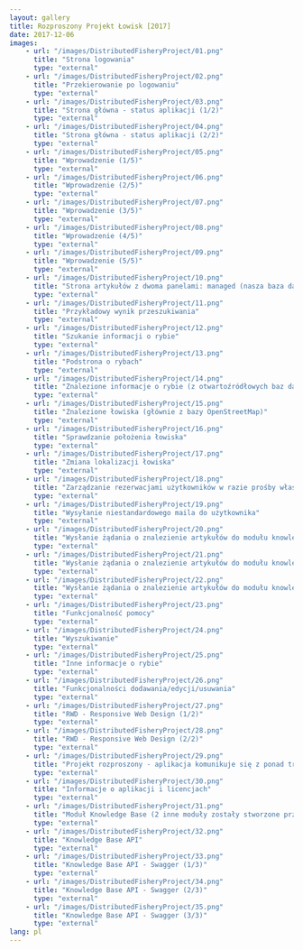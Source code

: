 ```yaml
---
layout: gallery
title: Rozproszony Projekt Łowisk [2017]
date: 2017-12-06
images:
    - url: "/images/DistributedFisheryProject/01.png"
      title: "Strona logowania"
      type: "external"
    - url: "/images/DistributedFisheryProject/02.png"
      title: "Przekierowanie po logowaniu"
      type: "external"
    - url: "/images/DistributedFisheryProject/03.png"
      title: "Strona główna - status aplikacji (1/2)"
      type: "external"
    - url: "/images/DistributedFisheryProject/04.png"
      title: "Strona główna - status aplikacji (2/2)"
      type: "external"
    - url: "/images/DistributedFisheryProject/05.png"
      title: "Wprowadzenie (1/5)"
      type: "external"
    - url: "/images/DistributedFisheryProject/06.png"
      title: "Wprowadzenie (2/5)"
      type: "external"
    - url: "/images/DistributedFisheryProject/07.png"
      title: "Wprowadzenie (3/5)"
      type: "external"
    - url: "/images/DistributedFisheryProject/08.png"
      title: "Wprowadzenie (4/5)"
      type: "external"
    - url: "/images/DistributedFisheryProject/09.png"
      title: "Wprowadzenie (5/5)"
      type: "external"
    - url: "/images/DistributedFisheryProject/10.png"
      title: "Strona artykułów z dwoma panelami: managed (nasza baza danych) oraz knowledge base (przeszukuje internet w celu znalezienia artykułów open source)"
      type: "external"
    - url: "/images/DistributedFisheryProject/11.png"
      title: "Przykładowy wynik przeszukiwania"
      type: "external"
    - url: "/images/DistributedFisheryProject/12.png"
      title: "Szukanie informacji o rybie"
      type: "external"
    - url: "/images/DistributedFisheryProject/13.png"
      title: "Podstrona o rybach"
      type: "external"
    - url: "/images/DistributedFisheryProject/14.png"
      title: "Znalezione informacje o rybie (z otwartoźródłowych baz danych)"
      type: "external"
    - url: "/images/DistributedFisheryProject/15.png"
      title: "Znalezione łowiska (głównie z bazy OpenStreetMap)"
      type: "external"
    - url: "/images/DistributedFisheryProject/16.png"
      title: "Sprawdzanie położenia łowiska"
      type: "external"
    - url: "/images/DistributedFisheryProject/17.png"
      title: "Zmiana lokalizacji łowiska"
      type: "external"
    - url: "/images/DistributedFisheryProject/18.png"
      title: "Zarządzanie rezerwacjami użytkowników w razie prośby właściciela"
      type: "external"
    - url: "/images/DistributedFisheryProject/19.png"
      title: "Wysyłanie niestandardowego maila do użytkownika"
      type: "external"
    - url: "/images/DistributedFisheryProject/20.png"
      title: "Wysłanie żądania o znalezienie artykułów do modułu knowledge base (1/3)"
      type: "external"
    - url: "/images/DistributedFisheryProject/21.png"
      title: "Wysłanie żądania o znalezienie artykułów do modułu knowledge base (2/3)"
      type: "external"
    - url: "/images/DistributedFisheryProject/22.png"
      title: "Wysłanie żądania o znalezienie artykułów do modułu knowledge base (3/3)"
      type: "external"
    - url: "/images/DistributedFisheryProject/23.png"
      title: "Funkcjonalność pomocy"
      type: "external"
    - url: "/images/DistributedFisheryProject/24.png"
      title: "Wyszukiwanie"
      type: "external"
    - url: "/images/DistributedFisheryProject/25.png"
      title: "Inne informacje o rybie"
      type: "external"
    - url: "/images/DistributedFisheryProject/26.png"
      title: "Funkcjonalności dodawania/edycji/usuwania"
      type: "external"
    - url: "/images/DistributedFisheryProject/27.png"
      title: "RWD - Responsive Web Design (1/2)"
      type: "external"
    - url: "/images/DistributedFisheryProject/28.png"
      title: "RWD - Responsive Web Design (2/2)"
      type: "external"
    - url: "/images/DistributedFisheryProject/29.png"
      title: "Projekt rozproszony - aplikacja komunikuje się z ponad trzema modułami"
      type: "external"
    - url: "/images/DistributedFisheryProject/30.png"
      title: "Informacje o aplikacji i licencjach"
      type: "external"
    - url: "/images/DistributedFisheryProject/31.png"
      title: "Moduł Knowledge Base (2 inne moduły zostały stworzone przez inne osoby)"
      type: "external"
    - url: "/images/DistributedFisheryProject/32.png"
      title: "Knowledge Base API"
      type: "external"
    - url: "/images/DistributedFisheryProject/33.png"
      title: "Knowledge Base API - Swagger (1/3)"
      type: "external"
    - url: "/images/DistributedFisheryProject/34.png"
      title: "Knowledge Base API - Swagger (2/3)"
      type: "external"
    - url: "/images/DistributedFisheryProject/35.png"
      title: "Knowledge Base API - Swagger (3/3)"
      type: "external"
lang: pl
---
```

